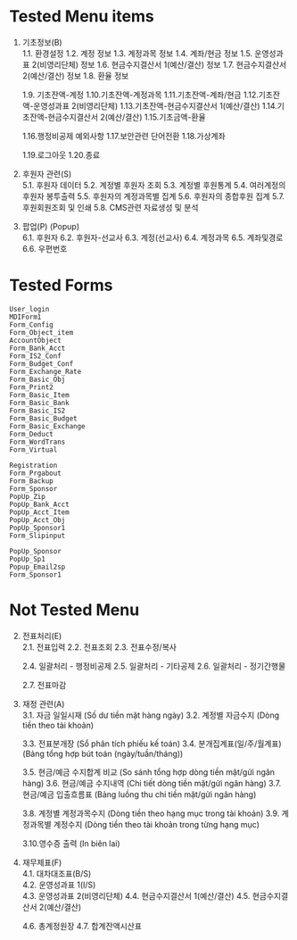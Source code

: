 # Tested Menu items	
	
1. 기초정보(B) 	
	1.1. 환경설정 
	1.2. 계정 정보 
	1.3. 계정과목 정보 
	1.4. 계좌/현금 정보 
	1.5. 운영성과표 2(비영리단체) 정보 
	1.6. 현금수지결산서 1(예산/결산) 정보 
	1.7. 현금수지결산서 2(예산/결산) 정보 
	1.8. 환율 정보 
	
 	1.9. 기초잔액-계정
	1.10.기초잔액-계정과목 
	1.11.기초잔액-계좌/현금 
	1.12.기초잔액-운영성과표 2(비영리단체) 
	1.13.기초잔액-현금수지결산서 1(예산/결산) 
	1.14.기초잔액-현금수지결산서 2(예산/결산) 
	1.15.기초금액-환율 
	
	1.16.행정비공제 예외사항 
	1.17.보안관련 단어전환 
	1.18.가상계좌 
	
	1.19.로그아웃 
	1.20.종료 
5. 후원자 관련(S) 	
	5.1. 후원자 데이터
	5.2. 계정별 후원자 조회 
	5.3. 계정별 후원통계 
	5.4. 여러계정의 후원자 봉투출력 
	5.5. 후원자의 계정과목별 집계
	5.6. 후원자의 종합후원 집계 
	5.7. 후원회원조회 및 인쇄 
	5.8. CMS관련 자료생성 및 분석 
	
6. 팝업(P) (Popup)	
	6.1. 후원자 
	6.2. 후원자-선교사
	6.3. 계정(선교사) 
	6.4. 계정과목 
	6.5. 계좌및경로 
	6.6. 우편번호

# Tested Forms	
	User_login
	MDIForm1
	Form_Config
	Form_Object_item
	AccountObject
	Form_Bank_Acct
	Form_IS2_Conf
	Form_Budget_Conf
	Form_Exchange_Rate
	Form_Basic_Obj
	Form_Print2
	Form_Basic_Item
	Form_Basic_Bank
	Form_Basic_IS2
	Form_Basic_Budget
	Form_Basic_Exchange
	Form_Deduct
	Form_WordTrans
	Form_Virtual
	
	Registration
	Form_Prgabout
	Form_Backup
	Form_Sponsor
	PopUp_Zip
	PopUp_Bank_Acct
	PopUp_Acct_Item
	PopUp_Acct_Obj
	PopUp_Sponsor1
	Form_Slipinput
	
	PopUp_Sponsor
	PopUp_Sp1
	Popup_Email2sp
	Form_Sponsor1

# Not Tested Menu

2. 전표처리(E) 	
	2.1. 전표입력
	2.2. 전표조회 
	2.3. 전표수정/복사
   
	2.4. 일괄처리 - 행정비공제 
	2.5. 일괄처리 - 기타공제 
	2.6. 일괄처리 - 정기간행물
   
	2.7. 전표마감 
	
4. 재정 관련(A) 	
	3.1. 자금 일일시재 (Số dư tiền mặt hàng ngày)
	3.2. 계정별 자금수지 (Dòng tiền theo tài khoản)
   
	3.3. 전표분개장 (Sổ phân tích phiếu kế toán)
	3.4. 분개집계표(일/주/월계표) (Bảng tổng hợp bút toán (ngày/tuần/tháng))
   
	3.5. 현금/예금 수지합계 비교 (So sánh tổng hợp dòng tiền mặt/gửi ngân hàng)
	3.6. 현금/예금 수지내역 (Chi tiết dòng tiền mặt/gửi ngân hàng)
	3.7. 현금/예금 입출흐름표 (Bảng luồng thu chi tiền mặt/gửi ngân hàng)

	3.8. 계정별 계정과목수지 (Dòng tiền theo hạng mục trong tài khoản)
	3.9. 계정과목별 계정수지 (Dòng tiền theo tài khoản trong từng hạng mục)
   
	3.10.영수증 출력 (In biên lai)
	
5. 재무제표(F)  	
	4.1. 대차대조표(B/S)  
	4.2. 운영성과표 1(I/S)        
	4.3. 운영성과표 2(비영리단체) 
	4.4. 현금수지결산서 1(예산/결산)
	4.5. 현금수지결산서 2(예산/결산)
   
	4.6. 총계정원장 
	4.7. 합계잔액시산표    

